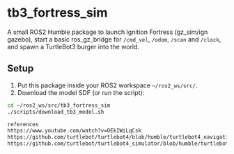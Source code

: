 # tb3_fortress_sim


A small ROS2 Humble package to launch Ignition Fortress (gz_sim/ign gazebo), start a basic ros_gz_bridge for `/cmd_vel`, `/odom`, `/scan` and `/clock`, and spawn a TurtleBot3 burger into the world.


## Setup


1. Put this package inside your ROS2 workspace `~/ros2_ws/src/`.
2. Download the model SDF (or run the script):


```bash
cd ~/ros2_ws/src/tb3_fortress_sim
./scripts/download_tb3_model.sh

references 
https://www.youtube.com/watch?v=OEkIWiLqCsk
https://github.com/turtlebot/turtlebot4/blob/humble/turtlebot4_navigation/launch/slam.launch.py
https://github.com/turtlebot/turtlebot4_simulator/blob/humble/turtlebot4_ignition_bringup/launch/turtlebot4_ignition.launch.py
        